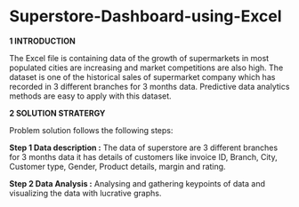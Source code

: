 # Superstore-Dashboard-using-Excel

**1 INTRODUCTION**

The Excel file is containing data of the growth of supermarkets in most populated cities are increasing and market competitions are also high. The dataset is one of the historical sales of supermarket company which has recorded in 3 different branches for 3 months data. Predictive data analytics methods are easy to apply with this dataset.

**2 SOLUTION STRATERGY** 

Problem solution follows the following steps:

**Step 1 Data description :**
The data of superstore are 3 different branches for 3 months data it has details of customers like invoice ID, Branch, City, Customer type, Gender, Product details, margin and rating.

**Step 2 Data Analysis :**
Analysing and gathering keypoints of data and visualizing the data with lucrative graphs.




